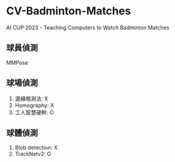 # CV-Badminton-Matches
AI CUP 2023 - Teaching Computers to Watch Badminton Matches

## 球員偵測
MMPose

## 球場偵測
1. 邊緣檢測法: X
2. Homography: X
3. 工人智慧硬幹: O

## 球體偵測
1. Blob detection: X
2. TrackNetv2: O